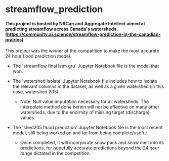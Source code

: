 # streamflow_prediction
#### This project is hosted by NRCan and Aggregate Intellect aimed at predicting streamflow across Canada's watersheds. (https://community.ai.science/streamflow-prediction-in-the-canadian-prairies)

This project was the winner of the compatition to make the most accurate 24 hour flood prediction model. 

+ The 'streamflow final lstm gru' Jupyter Notebook file is the model that won. 

+ The 'watershed isolate' Jupyter Notebook file includes how to isolate the relevant columns in the dataset, as well as a given watershed (in this case, watershed 205). 
  + Note: Null value imputation necessary for all watersheds. The interpolate method done herein will not be effective on many other watersheds, due to the enormity of missing target (discharge) values. 

+ The 'shed205 flood prediction' Jupyter Notebook file is the most recent model, still being worked on and far from being complete/useful. 
  + Once completed, it will incorporate snow pack and snow melt into its predictions, for hopefully accurate predictions beyond the 24 hour range dictated in the competition. 
